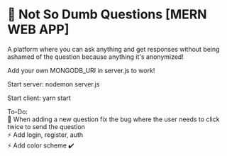 # :speech_balloon: Not So Dumb Questions [MERN WEB APP]
A platform where you can ask anything and get responses without being ashamed of the question because anything it's anonymized!

Add your own MONGODB_URI in server.js to work!

Start server: nodemon server.js

Start client: yarn start

To-Do: <br />
:bug: When adding a new question fix the bug where the user needs to click twice to send the question
<br />
:zap: Add login, register, auth
<br />
:zap: Add color scheme ✔️
